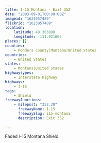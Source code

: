 ```yaml
---
title: I-15 Montana - Exit 352
date: "2003-09-01T00:00:00Z"
imageid: "1623957489"
flickrid: "1623957489"
location:
    latitude: 48.363898
    longitude: -111.921665
places: []
counties:
    - Pondera County|Montana|United States
countries:
    - United States
states:
    - Montana|United States
highwaytypes:
    - Interstate Highway
highways:
    - I-15
tags:
    - Shield
freewayJunctions:
    - milepost: "352.28"
      freewayName: I-15
      freewaySlug: i15-montana
      description: Exit 352

---
```

Faded I-15 Montana Shield
